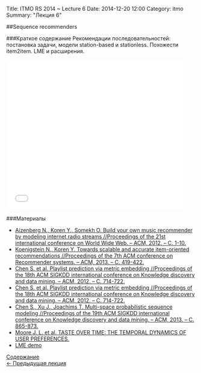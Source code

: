 Title: ITMO RS 2014 ~ Lecture 6
Date: 2014-12-20 12:00
Category: itmo
Summary: "Лекция 6"


##Sequence recommenders

###Краткое содержание
Рекомендации последовательностей: постановка задачи, модели station-based и stationless. Похожести item2item. LME и расширения.

<iframe src="//www.slideshare.net/slideshow/embed_code/42891684" width="476" height="400" frameborder="0" marginwidth="0" marginheight="0" scrolling="no"></iframe>

###Материалы
 * [Aizenberg N., Koren Y., Somekh O. Build your own music recommender by modeling internet radio streams //Proceedings of the 21st international conference on World Wide Web. – ACM, 2012. – С. 1-10.](http://yadi.sk/d/do6Q_y6j6buKY)
 * [Koenigstein N., Koren Y. Towards scalable and accurate item-oriented recommendations //Proceedings of the 7th ACM conference on Recommender systems. – ACM, 2013. – С. 419-422.](http://www.eng.tau.ac.il/~noamk/papers/item_based_recsys_2013.pdf)
 * [Chen S. et al. Playlist prediction via metric embedding //Proceedings of the 18th ACM SIGKDD international conference on Knowledge discovery and data mining. – ACM, 2012. – С. 714-722.](http://yadi.sk/d/qrwWvb8SKPJCk)
* [Chen S. et al. Playlist prediction via metric embedding //Proceedings of the 18th ACM SIGKDD international conference on Knowledge discovery and data mining. – ACM, 2012. – С. 714-722.](http://yadi.sk/d/qrwWvb8SKPJCk)
* [Chen S., Xu J., Joachims T. Multi-space probabilistic sequence modeling //Proceedings of the 19th ACM SIGKDD international conference on Knowledge discovery and data mining. – ACM, 2013. – С. 865-873.](http://www.cs.cornell.edu/People/tj/publications/chen_etal_13a.pdf)
* [Moore J. L. et al. TASTE OVER TIME: THE TEMPORAL DYNAMICS OF USER PREFERENCES.](http://ismir2013.ismir.net/wp-content/uploads/2013/09/220_Paper.pdf)
* [LME demo](http://jimi.ithaca.edu/~dturnbull/research/lme/lmeDemo.html)

[Содержание](/pages/itmo-rs-2014.html)  
[ <- Предыдущая лекция]({filename}/itmo-recsys-2014/lecture5.md)
 
